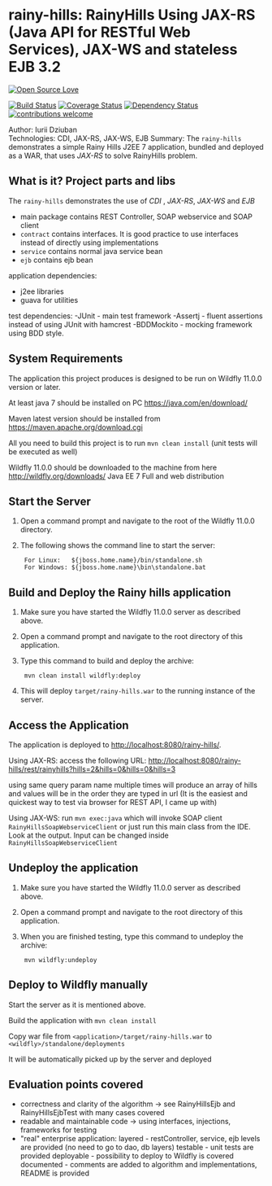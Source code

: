 # rainy-hills: RainyHills Using JAX-RS (Java API for RESTful Web Services), JAX-WS and stateless EJB 3.2

[![Open Source Love](https://badges.frapsoft.com/os/v2/open-source.svg?v=103)](https://github.com/ellerbrock/open-source-badge/)    

[![Build Status](https://travis-ci.org/Iurii-Dziuban/rainy-hills.svg?branch=master)](https://travis-ci.org/Iurii-Dziuban/rainy-hills)
[![Coverage Status](https://coveralls.io/repos/github/Iurii-Dziuban/rainy-hills/badge.svg?branch=master)](https://coveralls.io/github/Iurii-Dziuban/rainy-hills?branch=master)
[![Dependency Status](https://www.versioneye.com/user/projects/todo/badge.svg?style=flat-square)](https://www.versioneye.com/user/projects/todo)
[![contributions welcome](https://img.shields.io/badge/contributions-welcome-brightgreen.svg?style=flat)](https://github.com/Iurii-Dziuban/rainy-hills/issues)

Author: Iurii Dziuban  
Technologies: CDI, JAX-RS, JAX-WS, EJB
Summary: The `rainy-hills` demonstrates a simple Rainy Hills J2EE 7 application, 
bundled and deployed as a WAR, that uses *JAX-RS* to solve RainyHills problem.    
 

## What is it? Project parts and libs

The `rainy-hills` demonstrates the use of *CDI* , *JAX-RS*, *JAX-WS* and *EJB*

- main package contains REST Controller, SOAP webservice and SOAP client
- `contract` contains interfaces. It is good practice to use interfaces instead of directly using implementations
- `service` contains normal java service bean
- `ejb` contains ejb bean

application dependencies:

- j2ee libraries
- guava for utilities

test dependencies:
-JUnit - main test framework
-Assertj - fluent assertions instead of using JUnit with hamcrest
-BDDMockito - mocking framework using BDD style.

## System Requirements

The application this project produces is designed to be run on Wildfly 11.0.0 version or later.

At least java 7 should be installed on PC <https://java.com/en/download/>

Maven latest version should be installed from <https://maven.apache.org/download.cgi>

All you need to build this project is to run `mvn clean install` (unit tests will be executed as well)

Wildfly 11.0.0 should be downloaded to the machine from here <http://wildfly.org/downloads/> Java EE 7 Full and web distribution 

## Start the Server

1. Open a command prompt and navigate to the root of the Wildfly 11.0.0 directory.
2. The following shows the command line to start the server:

        For Linux:   ${jboss.home.name}/bin/standalone.sh
        For Windows: ${jboss.home.name}\bin\standalone.bat


## Build and Deploy the Rainy hills application

1. Make sure you have started the Wildfly 11.0.0 server as described above.
2. Open a command prompt and navigate to the root directory of this application.
3. Type this command to build and deploy the archive:

        mvn clean install wildfly:deploy

4. This will deploy `target/rainy-hills.war` to the running instance of the server.


## Access the Application

The application is deployed to <http://localhost:8080/rainy-hills/>.

Using JAX-RS: access the following URL: <http://localhost:8080/rainy-hills/rest/rainyhills?hills=2&hills=0&hills=0&hills=3>

using same query param name multiple times will produce an array of hills and values will be in the order they are typed in url
(It is the easiest and quickest way to test via browser for REST API, I came up with)

Using JAX-WS: run `mvn exec:java` which will invoke SOAP client `RainyHillsSoapWebserviceClient` 
or just run this main class from the IDE. Look at the output. Input can be changed inside `RainyHillsSoapWebserviceClient` 

## Undeploy the application

1. Make sure you have started the Wildfly 11.0.0 server as described above.
2. Open a command prompt and navigate to the root directory of this application.
3. When you are finished testing, type this command to undeploy the archive:

        mvn wildfly:undeploy


## Deploy to Wildfly manually

Start the server as it is mentioned above.

Build the application with `mvn clean install`

Copy war file from `<application>/target/rainy-hills.war` to `<wildfly>/standalone/deployments`

It will be automatically picked up by the server and deployed

## Evaluation points covered

* correctness and clarity of the algorithm -> see RainyHillsEjb and RainyHillsEjbTest with many cases covered
* readable and maintainable code -> using interfaces, injections, frameworks for testing
* "real" enterprise application: 
layered - restController, service, ejb levels are provided (no need to go to dao, db layers) 
testable - unit tests are provided
deployable - possibility to deploy to Wildfly is covered 
documented - comments are added to algorithm and implementations, README is provided
